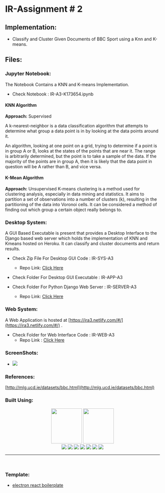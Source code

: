 # IR-Assignment # 2 
## Implementation:
- Classify and Cluster Given Documents of BBC Sport using a Knn and K-means. 

## Files:
### Jupyter Notebook:
The Notebook Contains a KNN and K-means Implementation.

- Check Notebook : IR-A3-K173654.ipynb

#### KNN Algorithm 
**Approach:** Supervised

A k-nearest-neighbor is a data classification algorithm that attempts to determine what group a data point is in by looking at the data points around it.

An algorithm, looking at one point on a grid, trying to determine if a point is in group A or B, looks at the states of the points that are near it. The range is arbitrarily determined, but the point is to take a sample of the data. If the majority of the points are in group A, then it is likely that the data point in question will be A rather than B, and vice versa.

#### K-Mean Algorithm
**Approach:** Unsupervised
K-means clustering is a method used for clustering analysis, especially in data mining and statistics. It aims to partition a set of observations into a number of clusters (k), resulting in the partitioning of the data into Voronoi cells. It can be considered a method of finding out which group a certain object really belongs to.


### Desktop System:
A GUI Based Executable is present that provides a Desktop Interface to the Django based web server which holds the implementation of KNN and Kmeans hosted on Heroku. It can classify and cluster documents and return results.

- Check Zip File For Desktop GUI Code : IR-SYS-A3
    - Repo Link: [Click Here](https://github.com/hassan11196/IR-SYS-A3)
- Check Folder For Desktop GUI Executable : IR-APP-A3

- Check Folder For Python Django Web Server : IR-SERVER-A3
    - Repo Link: [Click Here](https://github.com/hassan11196/IR-A3/tree/master/IR-SERVER-A3/IRA3)


### Web System:
A Web Application is hosted at  [https://ira3.netlify.com/#/](https://ira3.netlify.com/#/) .

- Check Folder for Web Interface Code : IR-WEB-A3 
    - Repo Link : [Click Here](https://github.com/hassan11196/IR-WEB-A3)


### ScreenShots:

- ![](Screenshots/Annotation%202020-05-18%20080928.png)


### References:
[http://mlg.ucd.ie/datasets/bbc.html](http://mlg.ucd.ie/datasets/bbc.html)


### Built Using:

<div align="center">
<a href="https://www.djangoproject.com/"><img height='114' width='100' src="./internals/img/django.svg" /></a>
<a href="https://jupyter.org/"><img height='114' width='100' src="./internals/img/jupyter.png" /></a>
<br/>
  <a href="https://facebook.github.io/react/"><img src="./internals/img/react-padded-90.png" /></a>
  <a href="https://webpack.github.io/"><img src="./internals/img/webpack-padded-90.png" /></a>
  <a href="https://redux.js.org/"><img src="./internals/img/redux-padded-90.png" /></a>
  <a href="https://github.com/ReactTraining/react-router"><img src="./internals/img/react-router-padded-90.png" /></a>
  <a href="https://eslint.org/"><img src="./internals/img/eslint-padded-90.png" /></a>
  <a href="https://facebook.github.io/jest/"><img src="./internals/img/jest-padded-90.png" /></a>
  <a href="https://yarnpkg.com/"><img src="./internals/img/yarn-padded-90.png" /></a>
</div>

<hr />
<br />

### Template:
- [electron react boilerplate](https://github.com/electron-react-boilerplate/electron-react-boilerplate)


